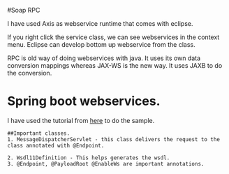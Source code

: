 #Soap RPC

I have used Axis as webservice runtime that comes with eclipse. 

If you right click the service class, we can see webservices in the context menu. Eclipse can develop bottom up webservice from the class.

RPC is old way of doing webservices with java. It uses its own data conversion mappings whereas JAX-WS is the new way. It uses JAXB to do the conversion.


# Spring boot webservices.

I have used the tutorial from [here](http://www.source4code.info/2016/10/spring-ws-soap-web-service-consumer-provider-wsdl-example.html) to do the sample.

	##Important classes.
	1. MessageDispatcherServlet - this class delivers the request to the class annotated with @Endpoint.

	2. Wsdl11Definition - This helps generates the wsdl.
	3. @Endpoint, @PayloadRoot @EnableWs are important annotations.
